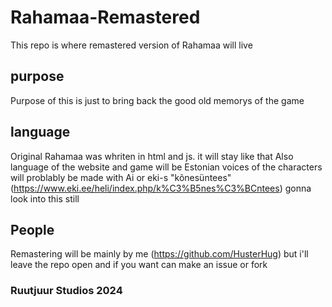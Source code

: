 # Rahamaa-Remastered

This repo is where remastered version of Rahamaa will live

## purpose

Purpose of this is just to bring back the good old memorys of the game

## language

Original Rahamaa was whriten in html and js. it will stay like that
Also language of the website and game will be Estonian
voices of the characters will problably be made with Ai or eki-s "kõnesüntees" (https://www.eki.ee/heli/index.php/k%C3%B5nes%C3%BCntees) gonna look into this still

## People

Remastering will be mainly by me (https://github.com/HusterHug) but i'll leave the repo open and if you want can make an issue or fork


### Ruutjuur Studios 2024